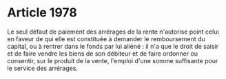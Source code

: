 # Article 1978

<p>Le seul défaut de paiement des arrérages de la rente n'autorise point celui en faveur de qui elle est constituée à demander le remboursement du capital, ou à rentrer dans le fonds par lui aliéné : il n'a que le droit de saisir et de faire vendre les biens de son débiteur et de faire ordonner ou consentir, sur le produit de la vente, l'emploi d'une somme suffisante pour le service des arrérages.</p>